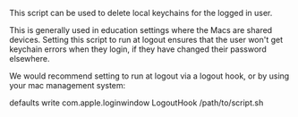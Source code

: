 This script can be used to delete local keychains for the logged in user.

This is generally used in education settings where the Macs are shared devices.  Setting this script to run at logout ensures that the user won't get keychain errors when they login, if they have changed their password elsewhere.

We would recommend setting to run at logout via a logout hook, or by using your mac management system:

defaults write com.apple.loginwindow LogoutHook /path/to/script.sh

